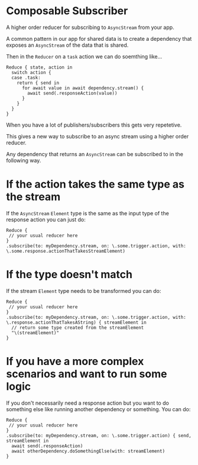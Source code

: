 # Composable Subscriber

A higher order reducer for subscribing to `AsyncStream` from your app.

A common pattern in our app for shared data is to create a dependency that exposes an `AsyncStream` of the data that is shared.

Then in the `Reducer` on a `task` action we can do soemthing like...

```
Reduce { state, action in
  switch action {
  case .task:
    return { send in
      for await value in await dependency.stream() {
        await send(.responseAction(value))
      }
    }
  }
}
```

When you have a lot of publishers/subscribers this gets very repetetive.

This gives a new way to subscribe to an async stream using a higher order reducer.

Any dependency that returns an `AsyncStream` can be subscribed to in the following way.

# If the action takes the same type as the stream

If the `AsyncStream` `Element` type is the same as the input type of the response action you can just do:

```
Reduce {
 // your usual reducer here
}
.subscribe(to: myDependency.stream, on: \.some.trigger.action, with: \.some.response.actionThatTakesStreamElement)
``` 

# If the type doesn't match

If the stream `Element` type needs to be transformed you can do:

```
Reduce {
 // your usual reducer here
}
.subscribe(to: myDependency.stream, on: \.some.trigger.action, with: \.response.actionThatTakesAString) { streamElement in
  // return some type created from the streamElement
  "\(streamElement)"
}
```

# If you have a more complex scenarios and want to run some logic

If you don't necessarily need a response action but you want to do something else like running another dependency or something. You can do:

```
Reduce {
 // your usual reducer here
}
.subscribe(to: myDependency.stream, on: \.some.trigger.action) { send, streamElement in
  await send(.responseAction)
  await otherDependency.doSomethingElse(with: streamElement)
}
``` 
